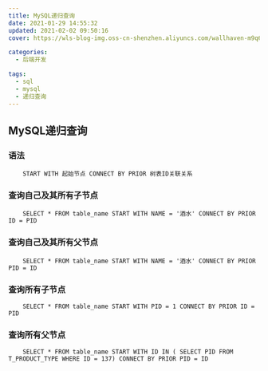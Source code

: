 ```yaml
---
title: MySQL递归查询
date: 2021-01-29 14:55:32
updated: 2021-02-02 09:50:16
cover: https://wls-blog-img.oss-cn-shenzhen.aliyuncs.com/wallhaven-m9q6e9.jpg

categories:
  - 后端开发

tags:
  - sql
  - mysql
  - 递归查询
---
```



## MySQL递归查询

### 语法
```oracle
    START WITH 起始节点 CONNECT BY PRIOR 树表ID关联关系
```

### 查询自己及其所有子节点
```oracle
    SELECT * FROM table_name START WITH NAME = '酒水' CONNECT BY PRIOR ID = PID
```

### 查询自己及其所有父节点
```oracle
    SELECT * FROM table_name START WITH NAME = '酒水' CONNECT BY PRIOR PID = ID
```

### 查询所有子节点
```oracle
    SELECT * FROM table_name START WITH PID = 1 CONNECT BY PRIOR ID = PID
```

### 查询所有父节点
```oracle
    SELECT * FROM table_name START WITH ID IN ( SELECT PID FROM T_PRODUCT_TYPE WHERE ID = 137) CONNECT BY PRIOR PID = ID
```

